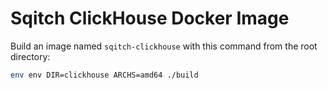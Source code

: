 Sqitch ClickHouse Docker Image
==============================

Build an image named `sqitch-clickhouse` with this command from the root
directory:

``` sh
env env DIR=clickhouse ARCHS=amd64 ./build
```
